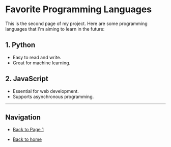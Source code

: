 # Favorite Programming Languages

This is the second page of my project. Here are some programming languages that I'm aiming to learn in the future:


## 1. Python
- Easy to read and write.
- Great for machine learning.

## 2. JavaScript
- Essential for web development.
- Supports asynchronous programming.

---

## Navigation
- [Back to Page 1](page1.md)

- [Back to home](README.md)